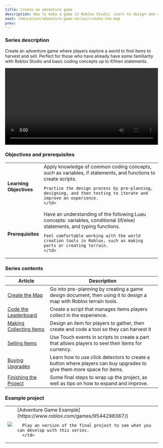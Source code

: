 ```yaml
---
title: Create an adventure game
description: How to make a game in Roblox Studio. Learn to design and code an adventure experience for Roblox as a beginner.
next: /education/adventure-game-series/create-the-map
prev:
---
```


### Series description

Create an adventure game where players explore a world to find items to harvest and sell. Perfect for those who have already have some familiarity with Roblox Studio and basic coding concepts up to if/then statements.

<video controls src="../../assets/education/adventure-game-series/adventure-game-examplevideo.mp4" width="100%"></video>

### Objectives and prerequisites

<table>
<tbody>
   <tr>
    <td width="20%"><b>Learning Objectives</b></td>
    <td>
    Apply knowledge of common coding concepts, such as variables, if statements, and functions to create scripts.

    Practice the design process by pre-planning, designing, and then testing to iterate and improve an experience.
    </td>

   </tr>
   <tr>
    <td><b>Prerequisites</b></td>
    <td>
    Have an understanding of the following Luau concepts: variables, conditional (if/else) statements, and typing functions.

    Feel comfortable working with the world creation tools in Roblox, such as making parts or creating terrain.
    </td>

   </tr>
</tbody>
</table>

### Series contents

<table>
<thead>
   <tr>
    <th>Article</th>
    <th>Description</th>
   </tr>
</thead>
<tbody>
   <tr>
    <td><a href="../../education/adventure-game-series/create-the-map.md">Create the Map</a></td>
    <td>Go into pre-planning by creating a game design document, then using it to design a map with Roblox terrain tools.</td>
   </tr>
   <tr>
    <td><a href="../../education/adventure-game-series/code-the-leaderboard.md">Code the Leaderboard</a></td>
    <td>Create a script that manages items players collect in the experience.</td>
   </tr>
   <tr>
   <td><a href="../../education/adventure-game-series/collect-items.md">Making Collecting Items</a></td>
    <td>Design an item for players to gather, then create and code a tool so they can harvest it</td>
   </tr>
   <tr>
   <td><a href="../../education/adventure-game-series/selling-items.md">Selling Items</a></td>
    <td>Use Touch events in scripts to create a part that allows players to seel their items for currency.</td>
   </tr>
   <tr>
   <td><a href="../../education/adventure-game-series/buying-upgrades.md">Buying Upgrades</a></td>
    <td>Learn how to use click detectors to create a button where players can buy upgrades to give them more space for items.</td>
   </tr>
    <tr>
   <td><a href="../../education/adventure-game-series/finishing-the-project.md">Finishing the Project</a></td>
    <td>Some final steps to wrap up the project, as well as tips on how to expand and improve. </td>
   </tr>
</tbody>
</table>

### Example project

<table>
<tbody>
   <tr>
      <td><img src="../../assets/education/adventure-game-series/adventure-gameThumbnail.jpg" /></td>
      <td>
      [Adventure Game Example](https://www.roblox.com/games/9544298367/)

      Play an version of the final project to see what you can develop with this series.
      </td>

   </tr>
</tbody>
</table>
